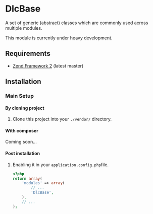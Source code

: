DlcBase
=======

A set of generic (abstract) classes which are commonly used across multiple modules.

This module is currently under heavy development.

Requirements
------------
* [Zend Framework 2](https://github.com/zendframework/zf2) (latest master)

Installation
------------

### Main Setup

#### By cloning project

1. Clone this project into your `./vendor/` directory.

#### With composer

Coming soon...

#### Post installation

1. Enabling it in your `application.config.php`file.

    ```php
    <?php
    return array(
        'modules' => array(
            // ...
            'DlcBase',
        ),
        // ...
    );
